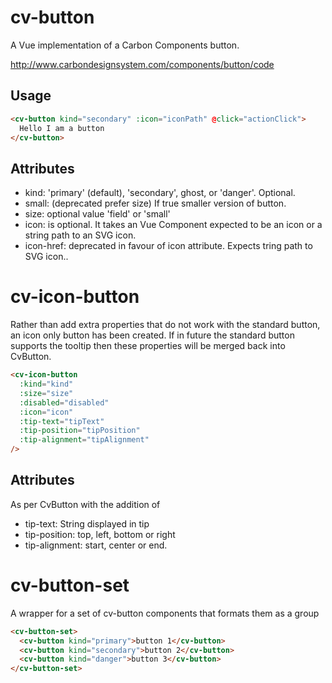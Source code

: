 # cv-button

A Vue implementation of a Carbon Components button.

http://www.carbondesignsystem.com/components/button/code

## Usage

```html
<cv-button kind="secondary" :icon="iconPath" @click="actionClick">
  Hello I am a button
</cv-button>
```

## Attributes

- kind: 'primary' (default), 'secondary', ghost, or 'danger'. Optional.
- small: (deprecated prefer size) If true smaller version of button.
- size: optional value 'field' or 'small'
- icon: is optional. It takes an Vue Component expected to be an icon or a string path to an SVG icon.
- icon-href: deprecated in favour of icon attribute. Expects tring path to SVG icon..

# cv-icon-button

Rather than add extra properties that do not work with the standard button, an icon only button has been created. If in future the standard button supports the tooltip then these properties will be merged back into CvButton.

```html
<cv-icon-button
  :kind="kind"
  :size="size"
  :disabled="disabled"
  :icon="icon"
  :tip-text="tipText"
  :tip-position="tipPosition"
  :tip-alignment="tipAlignment"
/>
```

## Attributes

As per CvButton with the addition of

- tip-text: String displayed in tip
- tip-position: top, left, bottom or right
- tip-alignment: start, center or end.

# cv-button-set

A wrapper for a set of cv-button components that formats them as a group

```html
<cv-button-set>
  <cv-button kind="primary">button 1</cv-button>
  <cv-button kind="secondary">button 2</cv-button>
  <cv-button kind="danger">button 3</cv-button>
</cv-button-set>
```
